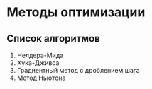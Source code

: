 # Методы оптимизации

## Список алгоритмов

1. Нелдера-Мида
2. Хука-Дживса
3. Градиентный метод с дроблением шага
4. Метод Ньютона
